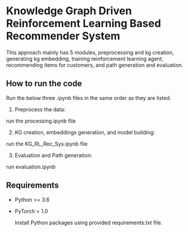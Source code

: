 # Knowledge Graph Driven Reinforcement Learning Based Recommender System
This approach mainly has 5 modules, preprocessing and kg creation, generating kg embedding, training reinforcement learning agent, recommending items for customers, and path generation and evaluation.

## How to run the code 

Run the below three .ipynb files in the same order as they are listed.

1. Preprocess the data:

run the processing.ipynb file

2. KG creation, embeddings generation, and model building:

run the KG_RL_Rec_Sys.ipynb file

3. Evaluation and Path generation:

run evaluation.ipynb


## Requirements
- Python >= 3.6
- PyTorch = 1.0

  Install Python packages using provided requirements.txt file.

